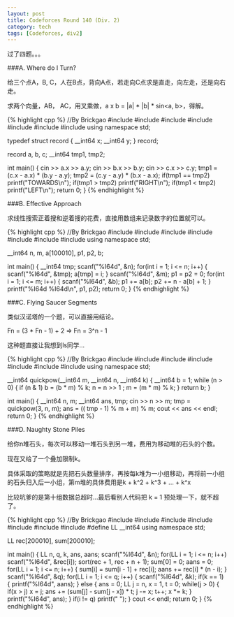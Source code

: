 ```yaml
---
layout: post
title: Codeforces Round 140 (Div. 2)
category: tech
tags: [Codeforces, div2]
---
```


过了四题。。。

###A. Where do I Turn?

给三个点A，B, C，人在B点，背向A点，若走向C点求是直走，向左走，还是向右走。

求两个向量，AB， AC，用叉乘做，a x b = |a| * |b| * sin<a, b>，得解。

{% highlight cpp %}
//By Brickgao
#include <iostream>
#include <cstdio>
#include <cstring>
#include <cmath>
#include <cstdlib>
#include <algorithm>
#include <vector>
using namespace std;

typedef struct record
{
    __int64 x;
    __int64 y;
} record;

record a, b, c;
__int64 tmp1, tmp2;

int main()
{
    cin >> a.x >> a.y;
    cin >> b.x >> b.y;
    cin >> c.x >> c.y;
    tmp1 = (c.x - a.x) * (b.y - a.y);
    tmp2 = (c.y - a.y) * (b.x - a.x);
    if(tmp1 == tmp2) printf("TOWARDS\n");
    if(tmp1 > tmp2) printf("RIGHT\n");
    if(tmp1 < tmp2) printf("LEFT\n");
    return 0;
}
{% endhighlight %}

###B. Effective Approach

求线性搜索正着搜和逆着搜的花费，直接用数组来记录数字的位置就可以。

{% highlight cpp %}
//By Brickgao
#include <iostream>
#include <cstdio>
#include <cstring>
#include <cmath>
#include <cstdlib>
#include <algorithm>
#include <vector>
using namespace std;

__int64 n, m, a[100010], p1, p2, b;

int main()
{
    __int64 tmp;
    scanf("%I64d", &n);
    for(int i = 1; i <= n; i++)
    {
        scanf("%I64d", &tmp);
        a[tmp] = i;
    }
    scanf("%I64d", &m);
    p1 = p2 = 0;
    for(int i = 1; i <= m; i++)
    {
        scanf("%I64d", &b);
        p1 += a[b];
        p2 += n - a[b] + 1;
    }
    printf("%I64d %I64d\n", p1, p2);
    return 0;
}
{% endhighlight %}

###C. Flying Saucer Segments

类似汉诺塔的一个题，可以直接用结论。

Fn = (3 * Fn - 1) + 2 => Fn = 3^n - 1

这种题直接让我想到ls同学...

{% highlight cpp %}
//By Brickgao
#include <iostream>
#include <cstdio>
#include <cstring>
#include <cmath>
#include <cstdlib>
#include <algorithm>
#include <vector>
using namespace std;

__int64 quickpow(__int64 m, __int64 n, __int64 k)
{
    __int64 b = 1;
    while (n > 0)
    {
          if (n & 1)
             b = (b * m) % k;
          n = n >> 1 ;
          m = (m * m) % k;
    }
    return b;
}

int main()
{
    __int64 n, m;
    __int64 ans, tmp;
    cin >> n >> m;
    tmp = quickpow(3, n, m);
    ans = (( tmp - 1) % m + m) % m;
    cout << ans << endl;
    return 0;
}
{% endhighlight %}

###D. Naughty Stone Piles

给你n堆石头，每次可以移动一堆石头到另一堆，费用为移动堆的石头的个数。

现在又给了一个叠加限制k。

具体采取的策略就是先把石头数量排序，再按每k堆为一小组移动，再将前一小组的石头归入后一小组，第m堆的具体费用是k + k^2 + k^3 + ... + k^x

比较坑爹的是第十组数据总超时...最后看别人代码把 k = 1 预处理一下，就不超了。

{% highlight cpp %}
//By Brickgao
#include <iostream>
#include <cstdio>
#include <cstring>
#include <cmath>
#include <cstdlib>
#include <algorithm>
#include <vector>
#define LL __int64
using namespace std;

LL rec[200010], sum[200010];

int main()
{
    LL n, q, k, ans, aans;
    scanf("%I64d", &n);
    for(LL i = 1; i <= n; i++)
        scanf("%I64d", &rec[i]);
    sort(rec + 1, rec + n + 1);
    sum[0] = 0;
    aans = 0;
    for(LL i = 1; i <= n; i++)
    {
        sum[i] = sum[i - 1] + rec[i];
        aans += rec[i] * (n - i);
    }
    scanf("%I64d", &q);
    for(LL i = 1; i <= q; i++)
    {
        scanf("%I64d", &k);
        if(k == 1)
        {
            printf("%I64d", aans);
        }
        else
        {
            ans = 0;
            LL j = n, x = 1, t = 0;
            while(j > 0)
            {
                if(x > j) x = j;
                ans += (sum[j] - sum[j - x]) * t;
                j -= x;
                t++;
                x *= k;
            }
            printf("%I64d", ans);
        }
        if(i != q)
            printf(" ");
    }
    cout << endl;
    return 0;
}
{% endhighlight %}
